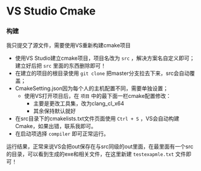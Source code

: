 # VS Studio Cmake

### 构建

我只提交了源文件，需要使用VS重新构建cmake项目

- 使用VS Studio建立cmake项目，项目名改为 `src` ，解决方案名自定义即可；建立好后把 `src` 里面的东西删除即可！
- 在建立的项目的根目录使用 `git clone` 把master分支拉去下来，src会自动覆盖；
- CmakeSetting.json因为每个人的主机配置不同，需要单独设置；
  - 使用VS打开项目后，在 `项目` 中的最下面一栏cmake配置修改：
    - 主要是更改工具集，改为clang_cl_x64
    - 其余保持默认就好
- 在src目录下的cmakelists.txt文件页面使用 `Ctrl + S` ，VS会自动构建Cmake，如果出错，联系我即可。
- 在启动项选择 `compiler` 即可正常运行。



运行结果，正常来说VS会把out保存在与src同级的out里面，在最里面有一个src的目录，可以看到生成的exe和相关文件，在这里新建 `testexapmle.txt` 文件即可！

